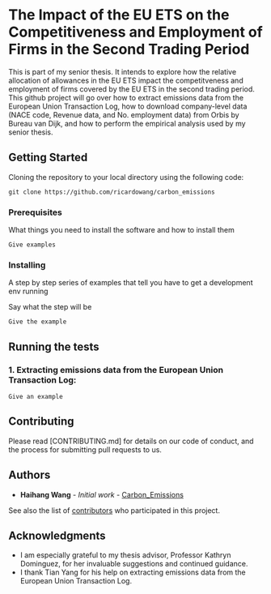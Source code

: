 # The Impact of the EU ETS on the Competitiveness and Employment of Firms in the Second Trading Period

This is part of my senior thesis. It intends to explore how the relative allocation of allowances in the EU ETS impact the competitveness and employment of firms covered by the EU ETS in the second trading period. This github project will go over how to extract emissions data from the European Union Transaction Log, how to download company-level data (NACE code, Revenue data, and No. employment data) from Orbis by Bureau van Dijk, and how to perform the empirical analysis used by my senior thesis. 

## Getting Started

Cloning the repository to your local directory using the following code:

```
git clone https://github.com/ricardowang/carbon_emissions
```

### Prerequisites

What things you need to install the software and how to install them

```
Give examples
```

### Installing

A step by step series of examples that tell you have to get a development env running

Say what the step will be


```
Give the example
```

## Running the tests

### 1. Extracting emissions data from the European Union Transaction Log: 

```
Give an example
```

## Contributing

Please read [CONTRIBUTING.md] for details on our code of conduct, and the process for submitting pull requests to us.


## Authors

* **Haihang Wang** - *Initial work* - [Carbon_Emissions](https://github.com/ricardowang/carbon_emissions)

See also the list of [contributors](https://github.com/ricardowang/carbon_emissions/contributors) who participated in this project.


## Acknowledgments

* I am especially grateful to my thesis advisor, Professor Kathryn Dominguez, for her invaluable suggestions and continued guidance.
* I thank Tian Yang for his help on extracting emissions data from the European Union Transaction Log. 


